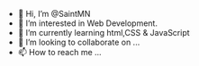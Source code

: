- 👋 Hi, I’m @SaintMN
- 👀 I’m interested in Web Development.
- 🌱 I’m currently learning html,CSS & JavaScript
- 💞️ I’m looking to collaborate on ...
- 📫 How to reach me ...

<!---
SaintMN/SaintMN is a ✨ special ✨ repository because its `README.md` (this file) appears on your GitHub profile.
You can click the Preview link to take a look at your changes.
--->
